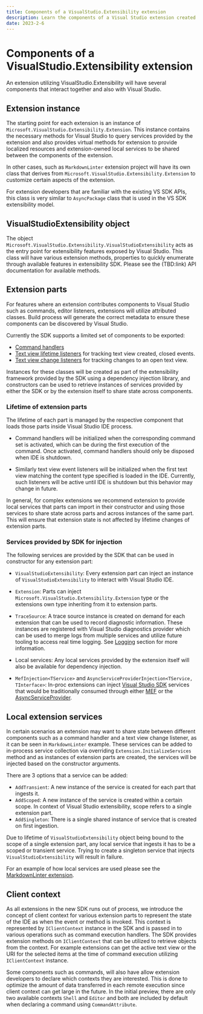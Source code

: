 ```yaml
---
title: Components of a VisualStudio.Extensibility extension
description: Learn the components of a Visual Studio extension created with the VisualStudio.Extensibility model, and how they interact with each other.
date: 2023-2-6
---
```


# Components of a VisualStudio.Extensibility extension

An extension utilizing VisualStudio.Extensibility will have several components that interact together and also with Visual Studio. 

## Extension instance

The starting point for each extension is an instance of `Microsoft.VisualStudio.Extensibility.Extension`. This instance contains the necessary methods for Visual Studio to query services provided by the extension and also provides virtual methods for extension to provide localized resources and extension-owned local services to be shared between the components of the extension.


In other cases, such as `MarkdownLinter` extension project will have its own class that derives from `Microsoft.VisualStudio.Extensibility.Extension` to customize certain aspects of the extension.

For extension developers that are familiar with the existing VS SDK APIs, this class is very similar to `AsyncPackage` class that is used in the VS SDK extensibility model.

## VisualStudioExtensibility object

The object `Microsoft.VisualStudio.Extensibility.VisualStudioExtensibility` acts as the entry point for extensibility features exposed by Visual Studio. This class will have various extension methods, properties to quickly enumerate through available features in extensibility SDK. Please see the (TBD:link) API documentation for available methods.

## Extension parts

For features where an extension contributes components to Visual Studio such as commands, editor listeners, extensions will utilize attributed classes. Build process will generate the correct metadata to ensure these components can be discovered by Visual Studio.

Currently the SDK supports a limited set of components to be exported:

* [Command handlers](../extension-guides/command/command.md)
* [Text view lifetime listeners](../extension-guides/editor/editor.md) for tracking text view created, closed events.
* [Text view change listeners](../extension-guides/editor/editor.md) for tracking changes to an open text view.

Instances for these classes will be created as part of the extensibility framework provided by the SDK using a dependency injection library, and constructors can be used to retrieve instances of services provided by either the SDK or by the extension itself to share state across components.

### Lifetime of extension parts

The lifetime of each part is managed by the respective component that loads those parts inside Visual Studio IDE process.

* Command handlers will be initialized when the corresponding command set is activated, which can be during the first execution of the command. Once activated, command handlers should only be disposed when IDE is shutdown.

* Similarly text view event listeners will be initialized when the first text view matching the content type specified is loaded in the IDE. Currently, such listeners will be active until IDE is shutdown but this behavior may change in future.

In general, for complex extensions we recommend extension to provide local services that parts can import in their constructor and using those services to share state across parts and across instances of the same part. This will ensure that extension state is not affected by lifetime changes of extension parts.

### Services provided by SDK for injection

The following services are provided by the SDK that can be used in constructor for any extension part:

* `VisualStudioExtensibility`: Every extension part can inject an instance of `VisualStudioExtensibility` to interact with Visual Studio IDE.

* `Extension`: Parts can inject `Microsoft.VisualStudio.Extensibility.Extension` type or the extensions own type inheriting from it to extension parts.

* `TraceSource`: A trace source instance is created on demand for each extension that can be used to record diagnostic information. These instances are registered with Visual Studio diagnostics provider which can be used to merge logs from multiple services and utilize future tooling to access real time logging. See [Logging](logging.md) section for more information.

* Local services: Any local services provided by the extension itself will also be available for dependency injection.

* `MefInjection<TService>` and `AsyncServiceProviderInjection<TService, TInterface>`: In-proc extensions can inject [Visual Studio SDK](https://www.nuget.org/packages/Microsoft.VisualStudio.SDK) services that would be traditionally consumed through either [MEF](https://docs.microsoft.com/visualstudio/extensibility/managed-extensibility-framework-in-the-editor) or the [AsyncServiceProvider](https://docs.microsoft.com/dotnet/api/microsoft.visualstudio.shell.asyncserviceprovider).

## Local extension services

In certain scenarios an extension may want to share state between different components such as a command handler and a text view change listener, as it can be seen in `MarkdownLinter` example. These services can be added to in-process service collection via overriding `Extension.InitializeServices` method and as instances of extension parts are created, the services will be injected based on the constructor arguments.

There are 3 options that a service can be added:

* `AddTransient`: A new instance of the service is created for each part that ingests it.
* `AddScoped`: A new instance of the service is created within a certain scope. In context of Visual Studio extensibility, scope refers to a single extension part.
* `AddSingleton`: There is a single shared instance of service that is created on first ingestion.

Due to lifetime of `VisualStudioExtensibility` object being bound to the scope of a single extension part, any local service that ingests it has to be a scoped or transient service. Trying to create a singleton service that injects `VisualStudioExtensibility` will result in failure.

For an example of how local services are used please see the [MarkdownLinter extension](../../../New_Extensibility_Model/Samples/MarkdownLinter/).

## Client context

As all extensions in the new SDK runs out of process, we introduce the concept of client context for various extension parts to represent the state of the IDE as when the event or method is invoked. This context is represented by `IClientContext` instance in the SDK and is passed in to various operations such as command execution handlers. The SDK provides extension methods on `IClientContext` that can be utilized to retrieve objects from the context. For example extensions can get the active text view or the URI for the selected items at the time of command execution utilizing `IClientContext` instance.

Some components such as commands, will also have allow extension developers to declare which contexts they are interested. This is done to optimize the amount of data transferred in each remote execution since client context can get large in the future. In the initial preview, there are only two available contexts `Shell` and `Editor` and both are included by default when declaring a command using `CommandAttribute`.
